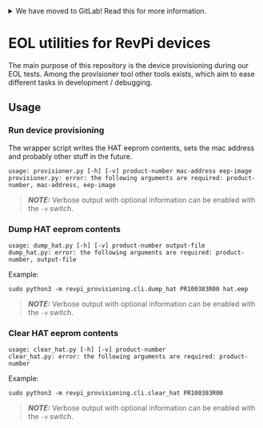 <details>
<summary>We have moved to GitLab! Read this for more information.</summary>

We have recently moved our repositories to GitLab. You can find revpi-eol-provisioner
here: https://gitlab.com/revolutionpi/revpi-eol-provisioner  
All repositories on GitHub will stay up-to-date by being synchronised from
GitLab.

We still maintain a presence on GitHub but our work happens over at GitLab. If
you want to contribute to any of our projects we would prefer this contribution
to happen on GitLab, but we also still accept contributions on GitHub if you
prefer that.
</details>

# EOL utilities for RevPi devices

The main purpose of this repository is the device provisioning during our EOL tests. Among the provisioner tool other tools exists, which aim to ease different tasks in development / debugging.

## Usage

### Run device provisioning

The wrapper script writes the HAT eeprom contents, sets the mac address and probably other stuff in the future.

```
usage: provisioner.py [-h] [-v] product-number mac-address eep-image
provisioner.py: error: the following arguments are required: product-number, mac-address, eep-image
```

> **_NOTE:_** Verbose output with optional information can be enabled with the `-v` switch.

### Dump HAT eeprom contents

```
usage: dump_hat.py [-h] [-v] product-number output-file
dump_hat.py: error: the following arguments are required: product-number, output-file
```

Example:
```
sudo python3 -m revpi_provisioning.cli.dump_hat PR100383R00 hat.eep
```

> **_NOTE:_** Verbose output with optional information can be enabled with the `-v` switch.

### Clear HAT eeprom contents


```
usage: clear_hat.py [-h] [-v] product-number
clear_hat.py: error: the following arguments are required: product-number
```

Example:
```
sudo python3 -m revpi_provisioning.cli.clear_hat PR100383R00
```

> **_NOTE:_** Verbose output with optional information can be enabled with the `-v` switch.